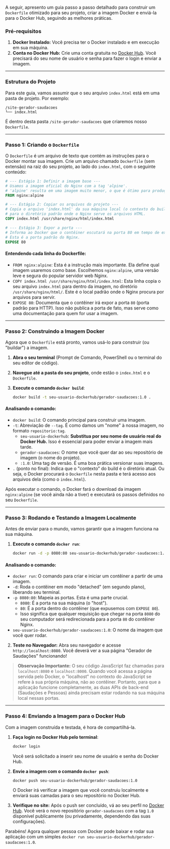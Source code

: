 A seguir, apresento um guia passo a passo detalhado para construir um `Dockerfile` otimizado para seu projeto, criar a imagem Docker e enviá-la para o Docker Hub, seguindo as melhores práticas.

### Pré-requisitos

1.  **Docker Instalado:** Você precisa ter o Docker instalado e em execução em sua máquina.
2.  **Conta no Docker Hub:** Crie uma conta gratuita no [Docker Hub](https://hub.docker.com/). Você precisará do seu nome de usuário e senha para fazer o login e enviar a imagem.

-----

### Estrutura do Projeto

Para este guia, vamos assumir que o seu arquivo `index.html` está em uma pasta de projeto. Por exemplo:

```
/site-gerador-saudacoes
└── index.html
```

É dentro desta pasta `/site-gerador-saudacoes` que criaremos nosso `Dockerfile`.

-----

### Passo 1: Criando o `Dockerfile`

O `Dockerfile` é um arquivo de texto que contém as instruções para o Docker montar sua imagem. Crie um arquivo chamado `Dockerfile` (sem extensão) na raiz do seu projeto, ao lado do `index.html`, com o seguinte conteúdo:

```dockerfile
# --- Estágio 1: Definir a imagem base ---
# Usamos a imagem oficial do Nginx com a tag 'alpine'.
# 'alpine' resulta em uma imagem muito menor, o que é ótimo para produção.
FROM nginx:alpine

# --- Estágio 2: Copiar os arquivos do projeto ---
# Copia o arquivo 'index.html' da sua máquina local (o contexto do build)
# para o diretório padrão onde o Nginx serve os arquivos HTML.
COPY index.html /usr/share/nginx/html/index.html

# --- Estágio 3: Expor a porta ---
# Informa ao Docker que o contêiner escutará na porta 80 em tempo de execução.
# Esta é a porta padrão do Nginx.
EXPOSE 80
```

#### Entendendo cada linha do Dockerfile:

  * `FROM nginx:alpine`: Esta é a instrução mais importante. Ela define qual imagem usaremos como base. Escolhemos `nginx:alpine`, uma versão leve e segura do popular servidor web Nginx.
  * `COPY index.html /usr/share/nginx/html/index.html`: Esta linha copia o seu arquivo `index.html` para dentro da imagem, no diretório `/usr/share/nginx/html/`. Este é o local padrão onde o Nginx procura por arquivos para servir.
  * `EXPOSE 80`: Documenta que o contêiner irá expor a porta `80` (porta padrão para HTTP). Isso não publica a porta de fato, mas serve como uma documentação para quem for usar a imagem.

-----

### Passo 2: Construindo a Imagem Docker

Agora que o `Dockerfile` está pronto, vamos usá-lo para construir (ou "buildar") a imagem.

1.  **Abra o seu terminal** (Prompt de Comando, PowerShell ou o terminal do seu editor de código).

2.  **Navegue até a pasta do seu projeto**, onde estão o `index.html` e o `Dockerfile`.

3.  **Execute o comando `docker build`**:

    ```bash
    docker build -t seu-usuario-dockerhub/gerador-saudacoes:1.0 .
    ```

#### Analisando o comando:

  * `docker build`: O comando principal para construir uma imagem.
  * `-t`: Abreviação de `--tag`. É como damos um "nome" à nossa imagem, no formato `repositorio:tag`.
      * `seu-usuario-dockerhub`: **Substitua por seu nome de usuário real do Docker Hub.** Isso é essencial para poder enviar a imagem mais tarde.
      * `gerador-saudacoes`: O nome que você quer dar ao seu repositório de imagem (o nome do projeto).
      * `:1.0`: Uma tag de versão. É uma boa prática versionar suas imagens.
  * `.` (ponto no final): Indica que o "contexto" do build é o diretório atual. Ou seja, o Docker procurará o `Dockerfile` nesta pasta e terá acesso aos arquivos dela (como o `index.html`).

Após executar o comando, o Docker fará o download da imagem `nginx:alpine` (se você ainda não a tiver) e executará os passos definidos no seu `Dockerfile`.

-----

### Passo 3: Rodando e Testando a Imagem Localmente

Antes de enviar para o mundo, vamos garantir que a imagem funciona na sua máquina.

1.  **Execute o comando `docker run`**:

    ```bash
    docker run -d -p 8080:80 seu-usuario-dockerhub/gerador-saudacoes:1.0
    ```

#### Analisando o comando:

  * `docker run`: O comando para criar e iniciar um contêiner a partir de uma imagem.
  * `-d`: Roda o contêiner em modo "detached" (em segundo plano), liberando seu terminal.
  * `-p 8080:80`: Mapeia as portas. Esta é uma parte crucial.
      * `8080`: É a porta na sua máquina (o "host").
      * `80`: É a porta dentro do contêiner (que expusemos com `EXPOSE 80`).
      * Isso significa que qualquer requisição que chegar na porta `8080` do seu computador será redirecionada para a porta `80` do contêiner Nginx.
  * `seu-usuario-dockerhub/gerador-saudacoes:1.0`: O nome da imagem que você quer rodar.

<!-- end list -->

2.  **Teste no Navegador:** Abra seu navegador e acesse `http://localhost:8080`. Você deverá ver a sua página "Gerador de Saudações" funcionando\!

> **Observação Importante:** O seu código JavaScript faz chamadas para `localhost:8080` e `localhost:8000`. Quando você acessa a página servida pelo Docker, o "localhost" no contexto do JavaScript se refere à sua própria máquina, não ao contêiner. Portanto, para que a aplicação funcione completamente, as duas APIs de back-end (Saudações e Pessoas) ainda precisam estar rodando na sua máquina local nessas portas.

-----

### Passo 4: Enviando a Imagem para o Docker Hub

Com a imagem construída e testada, é hora de compartilhá-la.

1.  **Faça login no Docker Hub pelo terminal**:

    ```bash
    docker login
    ```

    Você será solicitado a inserir seu nome de usuário e senha do Docker Hub.

2.  **Envie a imagem com o comando `docker push`**:

    ```bash
    docker push seu-usuario-dockerhub/gerador-saudacoes:1.0
    ```

    O Docker irá verificar a imagem que você construiu localmente e enviará suas camadas para o seu repositório no Docker Hub.

3.  **Verifique no site:** Após o push ser concluído, vá ao seu perfil no [Docker Hub](https://hub.docker.com/). Você verá o novo repositório `gerador-saudacoes` com a tag `1.0` disponível publicamente (ou privadamente, dependendo das suas configurações).

Parabéns\! Agora qualquer pessoa com Docker pode baixar e rodar sua aplicação com um simples `docker run seu-usuario-dockerhub/gerador-saudacoes:1.0`.